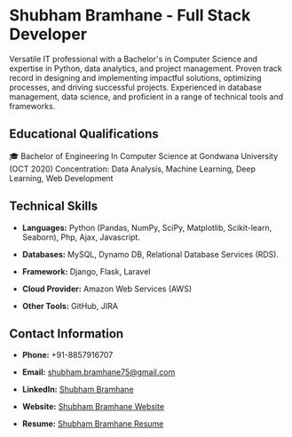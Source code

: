 # Shubham Bramhane - Full Stack Developer

Versatile IT professional with a Bachelor's in Computer Science and expertise in Python, data analytics, and project management. Proven track record in designing and implementing impactful solutions, optimizing processes, and driving successful projects. Experienced in database management, data science, and proficient in a range of technical tools and frameworks.

## Educational Qualifications
🎓 Bachelor of Engineering In Computer Science at Gondwana University (OCT 2020)
Concentration: Data Analysis, Machine Learning, Deep Learning, Web Development

## Technical Skills
- **Languages:** Python (Pandas, NumPy, SciPy, Matplotlib, Scikit-learn, Seaborn), Php, Ajax, Javascript.

- **Databases:** MySQL, Dynamo DB, Relational Database Services (RDS).

- **Framework:** Django, Flask, Laravel

- **Cloud Provider:** Amazon Web Services (AWS)

- **Other Tools:** GitHub, JIRA

## Contact Information
- **Phone:** +91-8857916707

- **Email:** shubham.bramhane75@gmail.com

- **LinkedIn:** [Shubham Bramhane](https://www.linkedin.com/in/shubham1602/)

- **Website:** [Shubham Bramhane Website](https://shubhambramhane.in)

- **Resume:** [Shubham Bramhane Resume](https://shubhambramhane.in/assets/resume/Shubham-Bramhane-resume.pdf)


